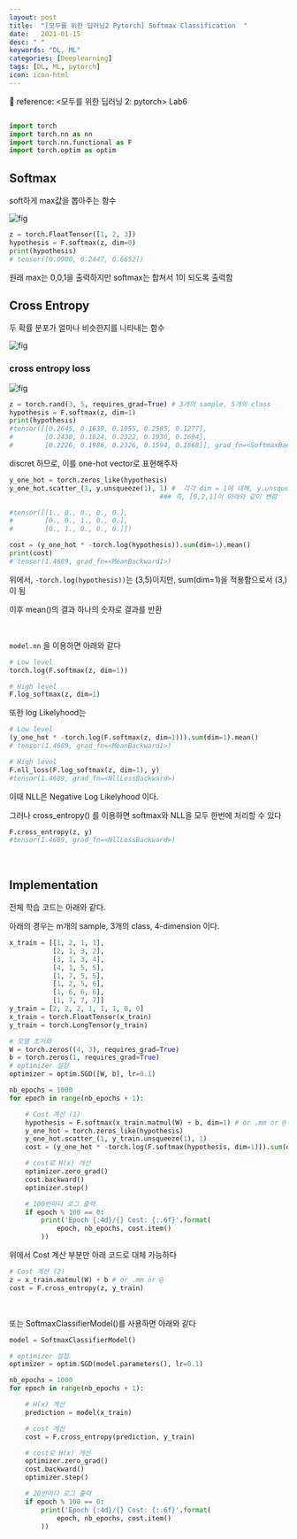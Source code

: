 ```yaml
---
layout: post
title:  "[모두를 위한 딥러닝2 Pytorch] Softmax Classification  "
date:   2021-01-15
desc: " "
keywords: "DL, ML"
categories: [Deeplearning]
tags: [DL, ML, pytorch]
icon: icon-html
---
```


🍳 reference: <모두를 위한 딥러닝 2: pytorch> Lab6

```python

import torch
import torch.nn as nn
import torch.nn.functional as F
import torch.optim as optim
```



## Softmax

soft하게 max값을 뽑아주는 함수

![fig](https://render.githubusercontent.com/render/math?math=P%28class%3Di%29%20%3D%20%5Cfrac%7Be%5Ei%7D%7B%5Csum%20e%5Ei%7D&mode=display)

```python
z = torch.FloatTensor([1, 2, 3])
hypothesis = F.softmax(z, dim=0)
print(hypothesis)
# tensor([0.0900, 0.2447, 0.6652])
```

원래 max는 0,0,1을 출력하지만 softmax는 합쳐서 1이 되도록 출력함



## Cross Entropy

두 확률 분포가 얼마나 비슷한지를 나타내는 함수

![fig](https://miro.medium.com/max/2690/1*lDgFCR7SxMcGRzInj0AC9g.png)

### cross entropy loss


![fig](https://render.githubusercontent.com/render/math?math=L%20%3D%20%5Cfrac%7B1%7D%7BN%7D%20%5Csum%20-%20y%20%5Clog%28%5Chat%7By%7D%29&mode=display)

```python
z = torch.rand(3, 5, requires_grad=True) # 3개의 sample, 5개의 class
hypothesis = F.softmax(z, dim=1)
print(hypothesis)
#tensor([[0.2645, 0.1639, 0.1855, 0.2585, 0.1277],
#        [0.2430, 0.1624, 0.2322, 0.1930, 0.1694],
#        [0.2226, 0.1986, 0.2326, 0.1594, 0.1868]], grad_fn=<SoftmaxBackward>)
```

discret 하므로, 이를 one-hot vector로 표현해주자


```python
y_one_hot = torch.zeros_like(hypothesis)
y_one_hot.scatter_(1, y.unsqueeze(1), 1) #  각각 dim = 1에 대해, y.unsqueeze(1)에 1을 뿌리기
                                      ### 즉, [0,2,1]이 아래와 같이 변함

#tensor([[1., 0., 0., 0., 0.],
#        [0., 0., 1., 0., 0.],
#        [0., 1., 0., 0., 0.]])

cost = (y_one_hot * -torch.log(hypothesis)).sum(dim=1).mean()
print(cost)
# tensor(1.4689, grad_fn=<MeanBackward1>)
```

위에서, `-torch.log(hypothesis))`는 (3,5)이지만, sum(dim=1)을 적용함으로서 (3,)이 됨

이후 mean()의 결과 하나의 숫자로 결과를 반환


<br>

`model.nn` 을 이용하면 아래와 같다


```python
# Low level
torch.log(F.softmax(z, dim=1))

# High level
F.log_softmax(z, dim=1)

```

또한 log Likelyhood는

```python
# Low level
(y_one_hot * -torch.log(F.softmax(z, dim=1))).sum(dim=1).mean()
# tensor(1.4689, grad_fn=<MeanBackward1>)

# High level
F.nll_loss(F.log_softmax(z, dim=1), y)
#tensor(1.4689, grad_fn=<NllLossBackward>)
```


이때 NLL은 Negative Log Likelyhood 이다.

그러나 cross_entropy() 를 이용하면 softmax와 NLL을 모두 한번에 처리할 수 있다


```python
F.cross_entropy(z, y)
#tensor(1.4689, grad_fn=<NllLossBackward>)
```


<br>


## Implementation


전체 학습 코드는 아래와 같다.

아래의 경우는 m개의 sample, 3개의 class, 4-dimension 이다.


```python
x_train = [[1, 2, 1, 1],
           [2, 1, 3, 2],
           [3, 1, 3, 4],
           [4, 1, 5, 5],
           [1, 7, 5, 5],
           [1, 2, 5, 6],
           [1, 6, 6, 6],
           [1, 7, 7, 7]]
y_train = [2, 2, 2, 1, 1, 1, 0, 0]
x_train = torch.FloatTensor(x_train)
y_train = torch.LongTensor(y_train)

# 모델 초기화
W = torch.zeros((4, 3), requires_grad=True)
b = torch.zeros(1, requires_grad=True)
# optimizer 설정
optimizer = optim.SGD([W, b], lr=0.1)

nb_epochs = 1000
for epoch in range(nb_epochs + 1):

    # Cost 계산 (1)
    hypothesis = F.softmax(x_train.matmul(W) + b, dim=1) # or .mm or @
    y_one_hot = torch.zeros_like(hypothesis)
    y_one_hot.scatter_(1, y_train.unsqueeze(1), 1)
    cost = (y_one_hot * -torch.log(F.softmax(hypothesis, dim=1))).sum(dim=1).mean()

    # cost로 H(x) 개선
    optimizer.zero_grad()
    cost.backward()
    optimizer.step()

    # 100번마다 로그 출력
    if epoch % 100 == 0:
        print('Epoch {:4d}/{} Cost: {:.6f}'.format(
            epoch, nb_epochs, cost.item()
        ))

```

위에서 Cost 계산 부분만 아래 코드로 대체 가능하다


```python
# Cost 계산 (2)
z = x_train.matmul(W) + b # or .mm or @
cost = F.cross_entropy(z, y_train)
```

<br>


또는 SoftmaxClassifierModel()를 사용하면 아래와 같다



```python
model = SoftmaxClassifierModel()

# optimizer 설정
optimizer = optim.SGD(model.parameters(), lr=0.1)

nb_epochs = 1000
for epoch in range(nb_epochs + 1):

    # H(x) 계산
    prediction = model(x_train)

    # cost 계산
    cost = F.cross_entropy(prediction, y_train)

    # cost로 H(x) 개선
    optimizer.zero_grad()
    cost.backward()
    optimizer.step()

    # 20번마다 로그 출력
    if epoch % 100 == 0:
        print('Epoch {:4d}/{} Cost: {:.6f}'.format(
            epoch, nb_epochs, cost.item()
        ))
```

<br>

